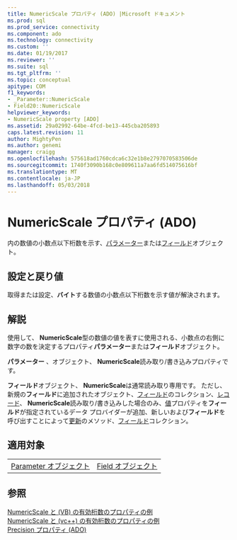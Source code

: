```yaml
---
title: NumericScale プロパティ (ADO) |Microsoft ドキュメント
ms.prod: sql
ms.prod_service: connectivity
ms.component: ado
ms.technology: connectivity
ms.custom: ''
ms.date: 01/19/2017
ms.reviewer: ''
ms.suite: sql
ms.tgt_pltfrm: ''
ms.topic: conceptual
apitype: COM
f1_keywords:
- _Parameter::NumericScale
- Field20::NumericScale
helpviewer_keywords:
- NumericScale property [ADO]
ms.assetid: 29a02992-64be-4fcd-be13-445cba205893
caps.latest.revision: 11
author: MightyPen
ms.author: genemi
manager: craigg
ms.openlocfilehash: 575618ad1760cdca6c32e1b8e2797070583506de
ms.sourcegitcommit: 1740f3090b168c0e809611a7aa6fd514075616bf
ms.translationtype: MT
ms.contentlocale: ja-JP
ms.lasthandoff: 05/03/2018
---
```

# <a name="numericscale-property-ado"></a>NumericScale プロパティ (ADO)
内の数値の小数点以下桁数を示す、[パラメーター](../../../ado/reference/ado-api/parameter-object.md)または[フィールド](../../../ado/reference/ado-api/field-object.md)オブジェクト。  
  
## <a name="settings-and-return-values"></a>設定と戻り値  
 取得または設定、**バイト**する数値の小数点以下桁数を示す値が解決されます。  
  
## <a name="remarks"></a>解説  
 使用して、 **NumericScale**型の数値の値を表すに使用される、小数点の右側に数字の数を決定するプロパティ**パラメーター**または**フィールド**オブジェクト。  
  
 **パラメーター** 、オブジェクト、 **NumericScale**読み取り/書き込みプロパティです。  
  
 **フィールド**オブジェクト、 **NumericScale**は通常読み取り専用です。 ただし、新規の**フィールド**に追加されたオブジェクト、[フィールド](../../../ado/reference/ado-api/fields-collection-ado.md)のコレクション、[レコード](../../../ado/reference/ado-api/record-object-ado.md)、 **NumericScale**読み取り/書き込みした場合のみ、[値](../../../ado/reference/ado-api/value-property-ado.md)プロパティを**フィールド**が指定されているデータ プロバイダーが追加、新しいおよび**フィールド**を呼び出すことによって[更新](../../../ado/reference/ado-api/update-method.md)のメソッド、[フィールド](../../../ado/reference/ado-api/fields-collection-ado.md)コレクション。  
  
## <a name="applies-to"></a>適用対象  
  
|||  
|-|-|  
|[Parameter オブジェクト](../../../ado/reference/ado-api/parameter-object.md)|[Field オブジェクト](../../../ado/reference/ado-api/field-object.md)|  
  
## <a name="see-also"></a>参照  
 [NumericScale と (VB) の有効桁数のプロパティの例](../../../ado/reference/ado-api/numericscale-and-precision-properties-example-vb.md)   
 [NumericScale と (vc++) の有効桁数のプロパティの例](../../../ado/reference/ado-api/numericscale-and-precision-properties-example-vc.md)   
 [Precision プロパティ (ADO)](../../../ado/reference/ado-api/precision-property-ado.md)
